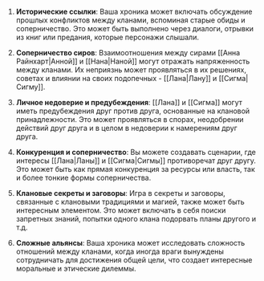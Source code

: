1. **Исторические ссылки**: Ваша хроника может включать обсуждение прошлых конфликтов между кланами, вспоминая старые обиды и соперничество. Это может быть выполнено через диалоги, отрывки из книг или предания, которые персонажи слышали.

2. **Соперничество сиров**: Взаимоотношения между сирами [[Анна Райнхарт|Анной]] и [[Нана|Наной]] могут отражать напряженность между кланами. Их неприязнь может проявляться в их решениях, советах и влиянии на своих подопечных - [[Лана|Лану]] и [[Сигма|Сигму]].

3. **Личное недоверие и предубеждения**: [[Лана]] и [[Сигма]] могут иметь предубеждения друг против друга, основанные на клановой принадлежности. Это может проявляться в спорах, неодобрении действий друг друга и в целом в недоверии к намерениям друг друга.

4. **Конкуренция и соперничество**: Вы можете создавать сценарии, где интересы [[Лана|Ланы]] и [[Сигма|Сигмы]] противоречат друг другу. Это может быть как прямая конкуренция за ресурсы или власть, так и более тонкие формы соперничества.

5. **Клановые секреты и заговоры**: Игра в секреты и заговоры, связанные с клановыми традициями и магией, также может быть интересным элементом. Это может включать в себя поиски запретных знаний, попытки одного клана подорвать планы другого и т.д.

6. **Сложные альянсы**: Ваша хроника может исследовать сложность отношений между кланами, когда иногда враги вынуждены сотрудничать для достижения общей цели, что создает интересные моральные и этические дилеммы.